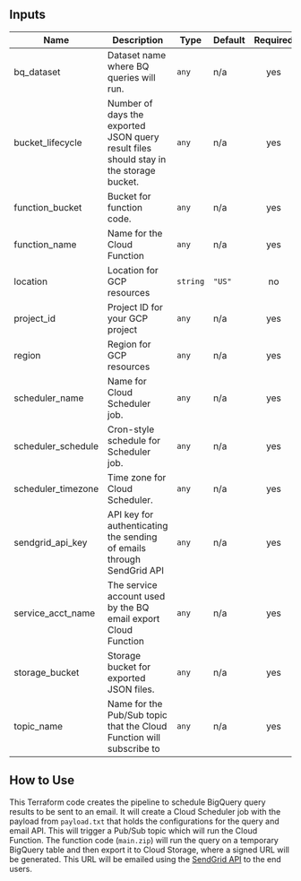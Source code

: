 ## Inputs

| Name | Description | Type | Default | Required |
|------|-------------|------|---------|:-----:|
| bq\_dataset | Dataset name where BQ queries will run. | `any` | n/a | yes |
| bucket\_lifecycle | Number of days the exported JSON query result files should stay in the storage bucket. | `any` | n/a | yes |
| function\_bucket | Bucket for function code. | `any` | n/a | yes |
| function\_name | Name for the Cloud Function | `any` | n/a | yes |
| location | Location for GCP resources | `string` | `"US"` | no |
| project\_id | Project ID for your GCP project | `any` | n/a | yes |
| region | Region for GCP resources | `any` | n/a | yes |
| scheduler\_name | Name for Cloud Scheduler job. | `any` | n/a | yes |
| scheduler\_schedule | Cron-style schedule for Scheduler job. | `any` | n/a | yes |
| scheduler\_timezone | Time zone for Cloud Scheduler. | `any` | n/a | yes |
| sendgrid\_api\_key | API key for authenticating the sending of emails through SendGrid API | `any` | n/a | yes |
| service\_acct\_name | The service account used by the BQ email export Cloud Function | `any` | n/a | yes |
| storage\_bucket | Storage bucket for exported JSON files. | `any` | n/a | yes |
| topic\_name | Name for the Pub/Sub topic that the Cloud Function will subscribe to | `any` | n/a | yes |

## How to Use

This Terraform code creates the pipeline to schedule BigQuery query results to be sent to an email. It will create a Cloud Scheduler job with the payload from `payload.txt` that holds the configurations for the query and email API. This will trigger a Pub/Sub topic which will run the Cloud Function. The function code (`main.zip`) will run the query on a temporary BigQuery table and then export it to Cloud Storage, where a signed URL will be generated. This URL will be emailed using the [SendGrid API](https://sendgrid.com/) to the end users.

